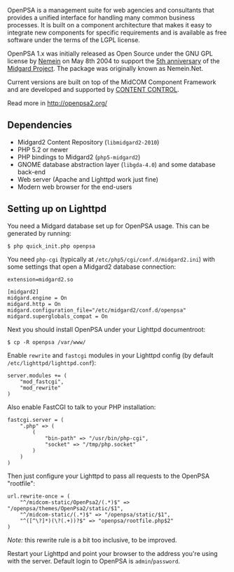 OpenPSA is a management suite for web agencies and consultants that provides a unified interface for handling many common business processes. It is built on a component architecture that makes it easy to integrate new components for specific requirements and is available as free software under the terms of the LGPL license.

OpenPSA 1.x was initially released as Open Source under the GNU GPL license by [Nemein](http://nemein.com/) on May 8th 2004 to support the [5th anniversary](http://www.midgard-project.org/updates/midgard-5th-anniversary.html) of the [Midgard Project](http://www.midgard-project.org/). The package was originally known as Nemein.Net.

Current versions are built on top of the MidCOM Component Framework and are developed and supported by [CONTENT CONTROL](http://www.contentcontrol-berlin.de/).

Read more in <http://openpsa2.org/>

## Dependencies

* Midgard2 Content Repository (`libmidgard2-2010`)
* PHP 5.2 or newer
* PHP bindings to Midgard2 (`php5-midgard2`)
* GNOME database abstraction layer (`libgda-4.0`) and some database back-end
* Web server (Apache and Lighttpd work just fine)
* Modern web browser for the end-users

## Setting up on Lighttpd

You need a Midgard database set up for OpenPSA usage. This can be generated by running:

    $ php quick_init.php openpsa

You need `php-cgi` (typically at `/etc/php5/cgi/conf.d/midgard2.ini`) with some settings that open a Midgard2 database connection:

    extension=midgard2.so

    [midgard2]
    midgard.engine = On
    midgard.http = On
    midgard.configuration_file="/etc/midgard2/conf.d/openpsa"
    midgard.superglobals_compat = On

Next you should install OpenPSA under your Lighttpd documentroot:

    $ cp -R openpsa /var/www/

Enable `rewrite` and `fastcgi` modules in your Lighttpd config (by default `/etc/lighttpd/lighttpd.conf`):

    server.modules += (
        "mod_fastcgi",
        "mod_rewrite"
    )

Also enable FastCGI to talk to your PHP installation:

    fastcgi.server = ( 
        ".php" => (
            (
                "bin-path" => "/usr/bin/php-cgi",
                "socket" => "/tmp/php.socket"
            )
        )
    )

Then just configure your Lighttpd to pass all requests to the OpenPSA "rootfile":

    url.rewrite-once = ( 
        "^/midcom-static/OpenPsa2/(.*)$" => "/openpsa/themes/OpenPsa2/static/$1",
        "^/midcom-static/(.*)$" => "/openpsa/static/$1",
        "^([^\?]*)(\?(.+))?$" => "openpsa/rootfile.php$2"
    )

*Note:* this rewrite rule is a bit too inclusive, to be improved.

Restart your Lighttpd and point your browser to the address you're using with the server. Default login to OpenPSA is `admin`/`password`.
